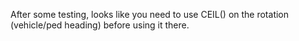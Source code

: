 After some testing, looks like you need to use CEIL() on the rotation (vehicle/ped heading) before using it there.